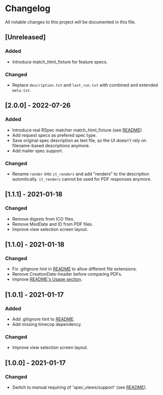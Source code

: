 # Changelog
All notable changes to this project will be documented in this file.

## [Unreleased]
### Added
- Introduce match_html_fixture for feature specs.

### Changed
- Replace `description.txt` and `last_run.txt` with combined and extended `meta.txt`.

## [2.0.0] - 2022-07-26
### Added
- Introduce real RSpec matcher match_html_fixture (see [README](./README.md#installation)).
- Add request specs as prefered spec type.
- Save original spec description as text file, so the UI doesn't rely on filename-based descriptions anymore.
- Add mailer spec support.

### Changed
- Rename `render` into `it_renders` and add "renders" to the description automtically. `it_renders` cannot be used for PDF responses anymore.

## [1.1.1] - 2021-01-18
### Changed
- Remove digests from ICO files.
- Remove ModDate and ID from PDF files.
- Improve view selection screen layout.

## [1.1.0] - 2021-01-18
### Changed
- Fix .gitignore hint in [README](./README.md#installation) to allow different file extensions.
- Remove CreationDate-header before comparing PDFs.
- Improve [README's Usage section](./README.md#usage).

## [1.0.1] - 2021-01-17
### Added
- Add .gitignore hint to [README](./README.md#installation).
- Add missing timecop dependency.

### Changed
- Improve view selection screen layout.

## [1.0.0] - 2021-01-17
### Changed
- Switch to manual requiring of 'spec_views/support' (see [README](./README.md#installation)).
